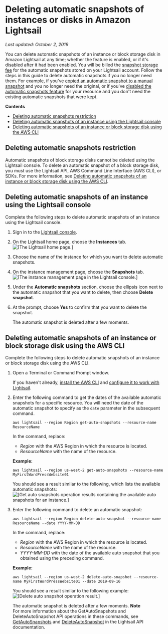 # Deleting automatic snapshots of instances or disks in Amazon Lightsail<a name="amazon-lightsail-deleting-automatic-snapshots"></a>

 *Last updated: October 2, 2019* 

You can delete automatic snapshots of an instance or block storage disk in Amazon Lightsail at any time; whether the feature is enabled, or if it's disabled after it had been enabled\. You will be billed the [snapshot storage fee](https://aws.amazon.com/lightsail/pricing/) for the automatic snapshots stored on your Lightsail account\. Follow the steps in this guide to delete automatic snapshots if you no longer need them\. For example, if you've [copied an automatic snapshot to a manual snapshot](amazon-lightsail-keeping-automatic-snapshots.md) and you no longer need the original, or if you've [disabled the automatic snapshots feature](amazon-lightsail-configuring-automatic-snapshots.md) for your resource and you don't need the existing automatic snapshots that were kept\.

**Contents**
+ [Deleting automatic snapshots restriction](#deleting-automatic-snapshots-restrictions)
+ [Deleting automatic snapshots of an instance using the Lightsail console](#deleting-automatic-snapshots-using-console)
+ [Deleting automatic snapshots of an instance or block storage disk using the AWS CLI](#deleting-automatic-snapshots-using-cli)

## Deleting automatic snapshots restriction<a name="deleting-automatic-snapshots-restrictions"></a>

Automatic snapshots of block storage disks cannot be deleted using the Lightsail console\. To delete an automatic snapshot of a block storage disk, you must use the Lightsail API, AWS Command Line Interface \(AWS CLI\), or SDKs\. For more information, see [Deleting automatic snapshots of an instance or block storage disk using the AWS CLI](#deleting-automatic-snapshots-using-cli)\.

## Deleting automatic snapshots of an instance using the Lightsail console<a name="deleting-automatic-snapshots-using-console"></a>

Complete the following steps to delete automatic snapshots of an instance using the Lightsail console\.

1. Sign in to the [Lightsail console](https://lightsail.aws.amazon.com/)\.

1. On the Lightsail home page, choose the **Instances** tab\.  
![\[The Lightsail home page.\]](https://d9yljz1nd5001.cloudfront.net/en_us/2c7274df55d082980824e6f5d4268a07/images/amazon-lightsail-home-page-instances-storage.png)

1. Choose the name of the instance for which you want to delete automatic snapshots\.

1. On the instance management page, choose the **Snapshots** tab\.  
![\[The instance management page in the Lightsail console.\]](https://d9yljz1nd5001.cloudfront.net/en_us/2c7274df55d082980824e6f5d4268a07/images/amazon-lightsail-instance-management-snapshots.png)

1. Under the **Automatic snapshots** section, choose the ellipsis icon next to the automatic snapshot that you want to delete, then choose **Delete snapshot**\.

1. At the prompt, choose **Yes** to confirm that you want to delete the snapshot\.

   The automatic snapshot is deleted after a few moments\.

## Deleting automatic snapshots of an instance or block storage disk using the AWS CLI<a name="deleting-automatic-snapshots-using-cli"></a>

Complete the following steps to delete automatic snapshots of an instance or block storage disk using the AWS CLI\.

1. Open a Terminal or Command Prompt window\.

   If you haven't already, [install the AWS CLI](lightsail-how-to-set-up-and-configure-aws-cli.md) and [configure it to work with Lightsail](lightsail-how-to-set-up-access-keys-to-use-sdk-api-cli.md)\.

1. Enter the following command to get the dates of the available automatic snapshots for a specific resource\. You will need the date of the automatic snapshot to specify as the `date` parameter in the subsequent command\.

   ```
   aws lightsail --region Region get-auto-snapshots --resource-name ResourceName
   ```

   In the command, replace:
   + *Region* with the AWS Region in which the resource is located\.
   + *ResourceName* with the name of the resource\.

   **Example:**

   ```
   aws lightsail --region us-west-2 get-auto-snapshots --resource-name MyFirstWordPressWebsite01
   ```

   You should see a result similar to the following, which lists the available automatic snapshots:  
![\[Get auto snapshots operation results containing the available auto snapshots for an instance.\]](https://d9yljz1nd5001.cloudfront.net/en_us/2c7274df55d082980824e6f5d4268a07/images/amazon-lightsail-available-auto-backups-operation.png)

1. Enter the following command to delete an automatic snapshot:

   ```
   aws lightsail --region Region delete-auto-snapshot --resource-name ResourceName --date YYYY-MM-DD
   ```

   In the command, replace:
   + *Region* with the AWS Region in which the resource is located\.
   + *ResourceName* with the name of the resource\.
   + *YYYY\-MM\-DD* with the date of the available auto snapshot that you obtained using the preceding command\.

   **Example:**

   ```
   aws lightsail --region us-west-2 delete-auto-snapshot --resource-name MyFirstWordPressWebsite01 --date 2019-09-16
   ```

   You should see a result similar to the following example:  
![\[Delete auto snapshot operation result.\]](https://d9yljz1nd5001.cloudfront.net/en_us/2c7274df55d082980824e6f5d4268a07/images/amazon-lightsail-delete-auto-backup-operation.png)

   The automatic snapshot is deleted after a few moments\.
**Note**  
For more information about the GetAutoSnapshots and DeleteAutoSnapshot API operations in these commands, see [GetAutoSnapshots](https://docs.aws.amazon.com/lightsail/2016-11-28/api-reference/API_GetAutoSnapshots.html) and [DeleteAutoSnapshot](https://docs.aws.amazon.com/lightsail/2016-11-28/api-reference/API_DeleteAutoSnapshot.html) in the Lightsail API documentation\.